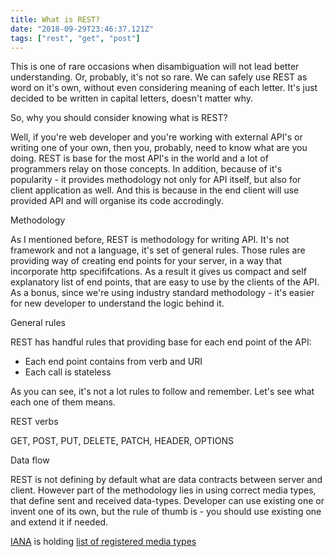 ```yaml
---
title: What is REST?
date: "2018-09-29T23:46:37.121Z"
tags: ["rest", "get", "post"]
---
```


This is one of rare occasions when disambiguation will not lead better understanding.
Or, probably, it's not so rare. We can safely use REST as word on it's own, without even considering meaning of each letter.
It's just decided to be written in capital letters, doesn't matter why.

So, why you should consider knowing what is REST?

Well, if you're web developer and you're working with external API's or writing one of your own, then you, probably,
need to know what are you doing.
REST is base for the most API's in the world and a lot of programmers relay on those concepts.
In addition, because of it's popularity - it provides methodology not only for API itself, but also for client application as well.
And this is because in the end client will use provided API and will organise its code accrodingly.

Methodology

As I mentioned before, REST is methodology for writing API.
It's not framework and not a language, it's set of general rules.
Those rules are providing way of creating end points for your server, in a way that incorporate http specififcations.
As a result it gives us compact and self explanatory list of end points, that are easy to use by the clients of the API.
As a bonus, since we're using industry standard methodology - it's easier for new developer to understand the logic behind it.

General rules

REST has handful rules that providing base for each end point of the API:

* Each end point contains from verb and URI
* Each call is stateless

As you can see, it's not a lot rules to follow and remember. Let's see what each one of them means.

REST verbs

GET, POST, PUT, DELETE, PATCH, HEADER, OPTIONS

Data flow

REST is not defining by default what are data contracts between server and client.
However part of the methodology lies in using correct media types, that define sent and received data-types.
Developer can use existing one or invent one of its own, but the rule of thumb is - you should use existing one and extend it if needed.

[IANA](https://www.iana.org/) is holding [list of registered media types](https://www.iana.org/assignments/media-types/media-types.xhtml) 